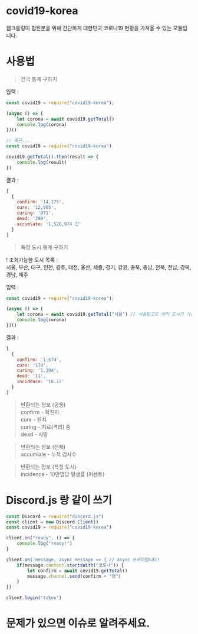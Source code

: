# covid19-korea
웹크롤링이 힘든분을 위해 간단하게 대한민국 코로나19 현황을 가져올 수 있는 모듈입니다.


# 사용법
> 전국 통계 구하기        

입력 :     
```js
const covid19 = require("covid19-korea");

(async () => {
    let corona = await covid19.getTotal()
    console.log(corona)
})()

// 혹은...
const covid19 = require("covid19-korea")

covid19.getTotal().then(result => {
    console.log(result)
})
```
결과 :      
```js
[
  {
    confirm: '14,175',
    cure: '12,905',
    curing: '971',
    dead: '299',
    accumlate: '1,526,974 건'
  }
]
```

> 특정 도시 통계 구하기   
    
! 조회가능한 도시 목록 :    
서울, 부산, 대구, 인천, 광주, 대전, 울산, 세종, 경기, 강원, 충북, 충남, 전북, 전남, 경북, 경남, 제주

입력 : 
```js
const covid19 = require("covid19-korea");

(async () => {
    let corona = await covid19.getTotal("서울") // 서울말고도 여러 도시가 가능합니다
    console.log(corona)
})()
```

결과 : 
```js
[
  {
    confirm: '1,574',
    cure: '179',
    curing: '1,384',
    dead: '11',
    incidence: '16.17'
  }
]
```

> 반환되는 정보 (공통)        
confirm - 확진자     
cure - 완치   
curing - 치료(격리) 중    
dead - 사망    

> 반환되는 정보 (전체)          
accumlate - 누적 검사수   

> 반환되는 정보 (특정 도시)           
incidence - 10만명당 발생률 (퍼센트)   

# Discord.js 랑 같이 쓰기
```js
const Discord = require("discord.js")
const client = new Discord.Client()
const covid19 = require("covid19-korea")

client.on("ready", () => {
    console.log("ready!")
}

client.on('message, async message => { // async 쓰셔야합니다!
    if(message.content.startsWith("코로나")) {
        let confirm = await covid19.getTotal()
        message.channel.send(confirm + "명")
    }
})

client.login('token')
```

# 문제가 있으면 이슈로 알려주세요.
